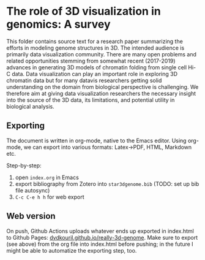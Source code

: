# The role of 3D visualization in genomics: A survey
This folder contains source text for a research paper summarizing the efforts in modeling genome structures in 3D. The intended audience is primarily data visualization community. There are many open problems and related opportunities stemming from somewhat recent (2017-2019) advances in generating 3D models of chromatin folding from single cell Hi-C data. Data visualization can play an important role in exploring 3D chromatin data but for many datavis researchers getting solid understanding on the domain from biological perspective is challenging. We therefore aim at giving data visualization researchers the necessary insight into the source of the 3D data, its limitations, and potential utility in biological analysis.

## Exporting
The document is written in org-mode, native to the Emacs editor. Using org-mode, we can export into various formats: Latex->PDF, HTML, Markdown etc.

Step-by-step:
1. open `index.org` in Emacs
2. export bibliography from Zotero into `star3dgenome.bib` (TODO: set up bib file autosync)
3. `C-c C-e h h` for web export

## Web version
On push, Github Actions uploads whatever ends up exported in index.html to Github Pages: [dvdkouril.github.io/really-3d-genome](https://dvdkouril.github.io/really-3d-genome/). Make sure to export (see above) from the org file into index.html before pushing; in the future I might be able to automatize the exporting step, too.
